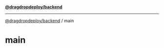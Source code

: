 [**@dragdropdeploy/backend**](../README.md)

***

[@dragdropdeploy/backend](../README.md) / main

# main
